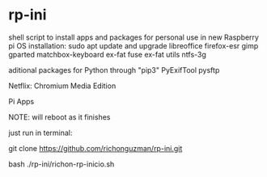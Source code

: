 # rp-ini
shell script to install apps and packages for personal use in new Raspberry pi OS installation:
sudo apt update and upgrade
libreoffice
firefox-esr
gimp
gparted
matchbox-keyboard
ex-fat fuse
ex-fat utils
ntfs-3g

aditional packages for Python through "pip3"
PyExifTool
pysftp

Netflix: Chromium Media Edition

Pi Apps

NOTE: will reboot as it finishes


just run in terminal:

git clone https://github.com/richonguzman/rp-ini.git

bash ./rp-ini/richon-rp-inicio.sh
